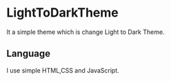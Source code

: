 # LightToDarkTheme
It a simple theme which is change Light to Dark Theme.
## Language 
I use simple HTML,CSS and JavaScript.

